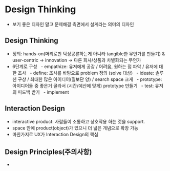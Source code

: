 # Design Thinking
 - 보기 좋은 디자인 말고 문제해결 측면에서 설계라는 의미의 디자인

## Design Thinking
 - 정의: hands-on(머리로만 탁상공론하는게 아니라 tangible한 무언가를 만들기) & user-centric -> innovation -> 다른 회사/상품과 차별화되는 무언가
 - 6단계로 구성
   - empathize: 유저에게 공감 / 어려움, 원하는 점 파악 / 유저에 대한 조사
   - define: 조사를 바탕으로 problem 정의 (solve 대상)
   - ideate: 솔루션 구상 / 최대한 많은 아이디어(질보단 양) / search space 크게
   - prototype: 아이디어들 중 좋은거 골라서 (시간/예산에 맞게) prototype 만들기
   - test: 유저의 피드백 받기
   - implement

## Interaction Design
 - interactive product: 사람들이 소통하고 상호작용 하는 것을 support.
 - space 안에 product(object)가 있으니 더 넓은 개념으로 확장 가능
 - 마찬가지로 UX가 Interaction Design의 핵심
 
## Design Principles(주의사항)
 - 
